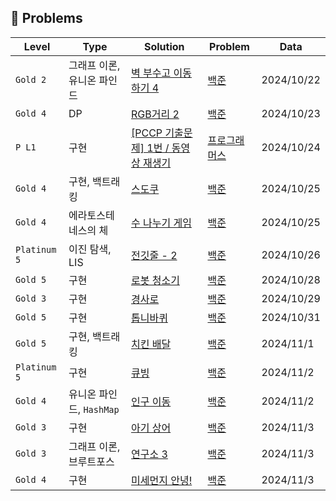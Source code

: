 ## 📜 Problems

| Level | Type | Solution | Problem | Data |
| ----- | ----- | ----- | ----- | ----- |
| `Gold 2` | 그래프 이론, 유니온 파인드 | [벽 부수고 이동하기 4](https://github.com/lucky-nini/hyunsoo/blob/main/%EB%B0%B1%EC%A4%80/Gold/16946.%E2%80%85%EB%B2%BD%E2%80%85%EB%B6%80%EC%88%98%EA%B3%A0%E2%80%85%EC%9D%B4%EB%8F%99%ED%95%98%EA%B8%B0%E2%80%854/%EB%B2%BD%E2%80%85%EB%B6%80%EC%88%98%EA%B3%A0%E2%80%85%EC%9D%B4%EB%8F%99%ED%95%98%EA%B8%B0%E2%80%854.java) | [백준](https://www.acmicpc.net/problem/16946) | 2024/10/22 |
| `Gold 4` | DP | [RGB거리 2](https://github.com/lucky-nini/hyunsoo/blob/main/%EB%B0%B1%EC%A4%80/Gold/17404.%E2%80%85RGB%EA%B1%B0%EB%A6%AC%E2%80%852/RGB%EA%B1%B0%EB%A6%AC%E2%80%852.java) | [백준](https://www.acmicpc.net/problem/17404) | 2024/10/23 |
| `P L1` | 구현 | [[PCCP 기출문제] 1번 / 동영상 재생기](https://github.com/lucky-nini/hyunsoo/blob/main/%ED%94%84%EB%A1%9C%EA%B7%B8%EB%9E%98%EB%A8%B8%EC%8A%A4/1/340213.%E2%80%85%EF%BC%BBPCCP%E2%80%85%EA%B8%B0%EC%B6%9C%EB%AC%B8%EC%A0%9C%EF%BC%BD%E2%80%851%EB%B2%88%E2%80%85%EF%BC%8F%E2%80%85%EB%8F%99%EC%98%81%EC%83%81%E2%80%85%EC%9E%AC%EC%83%9D%EA%B8%B0/%EF%BC%BBPCCP%E2%80%85%EA%B8%B0%EC%B6%9C%EB%AC%B8%EC%A0%9C%EF%BC%BD%E2%80%851%EB%B2%88%E2%80%85%EF%BC%8F%E2%80%85%EB%8F%99%EC%98%81%EC%83%81%E2%80%85%EC%9E%AC%EC%83%9D%EA%B8%B0.java) | [프로그래머스](https://school.programmers.co.kr/learn/courses/30/lessons/340213?language=java) | 2024/10/24 |
| `Gold 4` | 구현, 백트래킹 | [스도쿠](https://github.com/lucky-nini/hyunsoo/blob/main/%EB%B0%B1%EC%A4%80/Gold/2239.%E2%80%85%EC%8A%A4%EB%8F%84%EC%BF%A0/%EC%8A%A4%EB%8F%84%EC%BF%A0.java) | [백준](https://www.acmicpc.net/problem/2239) | 2024/10/25 |
| `Gold 4` | 에라토스테네스의 체 | [수 나누기 게임](https://github.com/lucky-nini/hyunsoo/blob/main/%EB%B0%B1%EC%A4%80/Gold/27172.%E2%80%85%EC%88%98%E2%80%85%EB%82%98%EB%88%84%EA%B8%B0%E2%80%85%EA%B2%8C%EC%9E%84/%EC%88%98%E2%80%85%EB%82%98%EB%88%84%EA%B8%B0%E2%80%85%EA%B2%8C%EC%9E%84.java) | [백준](https://www.acmicpc.net/problem/27172) | 2024/10/25 |
| `Platinum 5` | 이진 탐색, LIS | [전깃줄 - 2](https://github.com/lucky-nini/hyunsoo/blob/main/%EB%B0%B1%EC%A4%80/Platinum/2568.%E2%80%85%EC%A0%84%EA%B9%83%EC%A4%84%E2%80%85%EF%BC%8D%E2%80%852/%EC%A0%84%EA%B9%83%EC%A4%84%E2%80%85%EF%BC%8D%E2%80%852.java) | [백준](https://www.acmicpc.net/problem/2568) | 2024/10/26 |
| `Gold 5` | 구현 | [로봇 청소기](https://github.com/RunSoo/lucky-nini/blob/main/%EB%B0%B1%EC%A4%80/Gold/14503.%E2%80%85%EB%A1%9C%EB%B4%87%E2%80%85%EC%B2%AD%EC%86%8C%EA%B8%B0/%EB%A1%9C%EB%B4%87%E2%80%85%EC%B2%AD%EC%86%8C%EA%B8%B0.java) | [백준](https://github.com/RunSoo/lucky-nini/tree/main/%EB%B0%B1%EC%A4%80/Gold/14503.%E2%80%85%EB%A1%9C%EB%B4%87%E2%80%85%EC%B2%AD%EC%86%8C%EA%B8%B0) | 2024/10/28 |
| `Gold 3` | 구현 | [경사로](https://github.com/RunSoo/lucky-nini/blob/main/%EB%B0%B1%EC%A4%80/Gold/14890.%E2%80%85%EA%B2%BD%EC%82%AC%EB%A1%9C/%EA%B2%BD%EC%82%AC%EB%A1%9C.java) | [백준](https://www.acmicpc.net/problem/14890) | 2024/10/29 |
| `Gold 5` | 구현 | [톱니바퀴](https://github.com/lucky-nini/hyunsoo/blob/main/%EB%B0%B1%EC%A4%80/Gold/14891.%E2%80%85%ED%86%B1%EB%8B%88%EB%B0%94%ED%80%B4/%ED%86%B1%EB%8B%88%EB%B0%94%ED%80%B4.java) | [백준](https://www.acmicpc.net/problem/14891) | 2024/10/31 |
| `Gold 5` | 구현, 백트래킹 | [치킨 배달](https://github.com/lucky-nini/hyunsoo/blob/main/%EB%B0%B1%EC%A4%80/Gold/15686.%E2%80%85%EC%B9%98%ED%82%A8%E2%80%85%EB%B0%B0%EB%8B%AC/%EC%B9%98%ED%82%A8%E2%80%85%EB%B0%B0%EB%8B%AC.java) | [백준](https://www.acmicpc.net/problem/15686) | 2024/11/1 |
| `Platinum 5` | 구현 | [큐빙](https://github.com/lucky-nini/hyunsoo/blob/main/%EB%B0%B1%EC%A4%80/Platinum/5373.%E2%80%85%ED%81%90%EB%B9%99/%ED%81%90%EB%B9%99.java) | [백준](https://www.acmicpc.net/problem/5373) | 2024/11/2 |
| `Gold 4` | 유니온 파인드, `HashMap` | [인구 이동](https://github.com/lucky-nini/hyunsoo/blob/main/%EB%B0%B1%EC%A4%80/Gold/16234.%E2%80%85%EC%9D%B8%EA%B5%AC%E2%80%85%EC%9D%B4%EB%8F%99/%EC%9D%B8%EA%B5%AC%E2%80%85%EC%9D%B4%EB%8F%99.java) | [백준](https://www.acmicpc.net/problem/16234) | 2024/11/2 |
| `Gold 3` | 구현 | [아기 상어](https://github.com/lucky-nini/hyunsoo/blob/main/%EB%B0%B1%EC%A4%80/Gold/16236.%E2%80%85%EC%95%84%EA%B8%B0%E2%80%85%EC%83%81%EC%96%B4/%EC%95%84%EA%B8%B0%E2%80%85%EC%83%81%EC%96%B4.java) | [백준](https://www.acmicpc.net/problem/16236) | 2024/11/3 |
| `Gold 3` | 그래프 이론, 브루트포스 | [연구소 3](https://github.com/lucky-nini/hyunsoo/blob/main/%EB%B0%B1%EC%A4%80/Gold/17142.%E2%80%85%EC%97%B0%EA%B5%AC%EC%86%8C%E2%80%853/%EC%97%B0%EA%B5%AC%EC%86%8C%E2%80%853.java) | [백준](https://www.acmicpc.net/problem/17142) | 2024/11/3 |
| `Gold 4` | 구현 | [미세먼지 안녕!](https://github.com/lucky-nini/hyunsoo/blob/main/%EB%B0%B1%EC%A4%80/Gold/17144.%E2%80%85%EB%AF%B8%EC%84%B8%EB%A8%BC%EC%A7%80%E2%80%85%EC%95%88%EB%85%95%EF%BC%81/%EB%AF%B8%EC%84%B8%EB%A8%BC%EC%A7%80%E2%80%85%EC%95%88%EB%85%95%EF%BC%81.java) | [백준](https://www.acmicpc.net/problem/17144) | 2024/11/3 |
